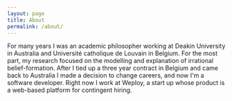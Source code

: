 ```yaml
---
layout: page
title: About
permalink: /about/
---
```


For many years I was an academic philosopher working at Deakin University
in Australia and Université catholique de Louvain in Belgium. For the most part,
my research focused on the modelling and explanation of irrational belief-formation.
After I tied up a three year contract in Belgium and came back to Australia I made
a decision to change careers, and now I'm a software developer.
Right now I work at Weploy, a start up whose product
is a web-based platform for contingent hiring.
